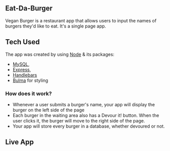## Eat-Da-Burger
Vegan Burger is a restaurant app that allows users to input the names of burgers they'd like to eat. It's a single page app.

## Tech Used
The app was created by using [Node](https://nodejs.org/en/) & its packages:

- [MySQL](https://www.npmjs.com/package/mysql), 
- [Express](https://www.npmjs.com/package/express), 
- [Handlebars](https://www.npmjs.com/package/express-handlebars)
- [Bulma](https://bulma.io/) for styling


### How does it work?
- Whenever a user submits a burger's name, your app will display the burger on the left side of the page
- Each burger in the waiting area also has a Devour it! button. When the user clicks it, the burger will move to the right side of the page.
- Your app will store every burger in a database, whether devoured or not.

## Live App

